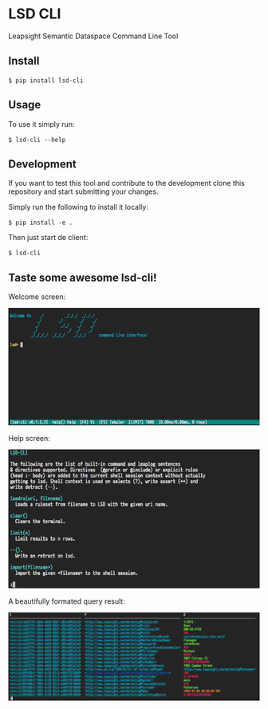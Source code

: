 # LSD CLI

Leapsight Semantic Dataspace Command Line Tool

## Install

    $ pip install lsd-cli

## Usage

To use it simply run:

    $ lsd-cli --help


## Development

If you want to test this tool and contribute to the development clone this repository
and start submitting your changes.

Simply run the following to install it locally:

    $ pip install -e .

Then just start de client:

    $ lsd-cli


## Taste some awesome lsd-cli!

Welcome screen:

![Welcome](images/welcome.png)

Help screen:

![Help](images/help.png)

A beautifully formated query result:

![Query](images/query.png)
